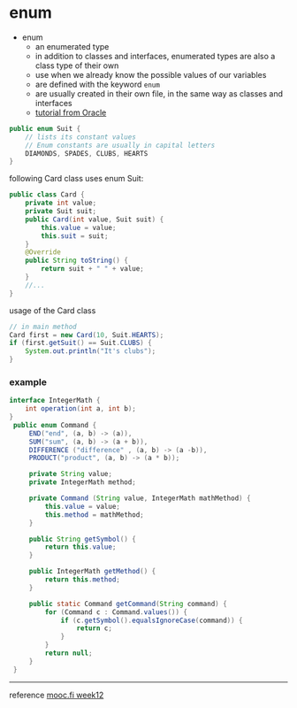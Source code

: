 # enum
* enum
    * an enumerated type 
    * in addition to classes and interfaces, enumerated types are also a class type of their own
    * use when we already know the possible values of our variables
    * are defined with the keyword `enum`
    * are usually created in their own file, in the same way as classes and interfaces
    * [tutorial from Oracle](http://docs.oracle.com/javase/tutorial/java/javaOO/enum.html)
```java
public enum Suit {
    // lists its constant values
    // Enum constants are usually in capital letters
    DIAMONDS, SPADES, CLUBS, HEARTS
}
```
following Card class uses enum Suit:
```java
public class Card {
    private int value;
    private Suit suit;
    public Card(int value, Suit suit) {
        this.value = value;
        this.suit = suit;
    }
    @Override
    public String toString() {
        return suit + " " + value;
    }
    //...
}
```
usage of the Card class
```java
// in main method
Card first = new Card(10, Suit.HEARTS);
if (first.getSuit() == Suit.CLUBS) {
    System.out.println("It's clubs");
}
```


### example
```java
interface IntegerMath {
    int operation(int a, int b);
}
 public enum Command {
     END("end", (a, b) -> (a)),
     SUM("sum", (a, b) -> (a + b)),
     DIFFERENCE ("difference" , (a, b) -> (a -b)),
     PRODUCT("product", (a, b) -> (a * b));

     private String value;
     private IntegerMath method;

     private Command (String value, IntegerMath mathMethod) {
         this.value = value;
         this.method = mathMethod;
     }   

     public String getSymbol() {
         return this.value;
     }   

     public IntegerMath getMethod() {
         return this.method;
     }   

     public static Command getCommand(String command) {
         for (Command c : Command.values()) {
             if (c.getSymbol().equalsIgnoreCase(command)) {
                 return c;
             }   
         }   
         return null;
     }   
 }   
```

------
reference
[mooc.fi week12](https://materiaalit.github.io/2013-oo-programming/part2/week-12/)
